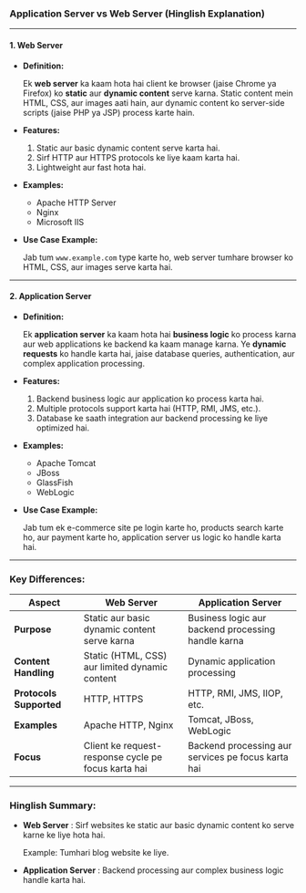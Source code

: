### **Application Server vs Web Server (Hinglish Explanation)**

---

#### **1. Web Server**

* **Definition:**

  Ek **web server** ka kaam hota hai client ke browser (jaise Chrome ya Firefox) ko **static** aur **dynamic content** serve karna. Static content mein HTML, CSS, aur images aati hain, aur dynamic content ko server-side scripts (jaise PHP ya JSP) process karte hain.
* **Features:**

  1. Static aur basic dynamic content serve karta hai.
  2. Sirf HTTP aur HTTPS protocols ke liye kaam karta hai.
  3. Lightweight aur fast hota hai.
* **Examples:**

  * Apache HTTP Server
  * Nginx
  * Microsoft IIS
* **Use Case Example:**

  Jab tum `www.example.com` type karte ho, web server tumhare browser ko HTML, CSS, aur images serve karta hai.

---

#### **2. Application Server**

* **Definition:**

  Ek **application server** ka kaam hota hai **business logic** ko process karna aur web applications ke backend ka kaam manage karna. Ye **dynamic requests** ko handle karta hai, jaise database queries, authentication, aur complex application processing.
* **Features:**

  1. Backend business logic aur application ko process karta hai.
  2. Multiple protocols support karta hai (HTTP, RMI, JMS, etc.).
  3. Database ke saath integration aur backend processing ke liye optimized hai.
* **Examples:**

  * Apache Tomcat
  * JBoss
  * GlassFish
  * WebLogic
* **Use Case Example:**

  Jab tum ek e-commerce site pe login karte ho, products search karte ho, aur payment karte ho, application server us logic ko handle karta hai.

---

### **Key Differences:**

| **Aspect**              | **Web Server**                                | **Application Server**                       |
| ----------------------------- | --------------------------------------------------- | -------------------------------------------------- |
| **Purpose**             | Static aur basic dynamic content serve karna        | Business logic aur backend processing handle karna |
| **Content Handling**    | Static (HTML, CSS) aur limited dynamic content      | Dynamic application processing                     |
| **Protocols Supported** | HTTP, HTTPS                                         | HTTP, RMI, JMS, IIOP, etc.                         |
| **Examples**            | Apache HTTP, Nginx                                  | Tomcat, JBoss, WebLogic                            |
| **Focus**               | Client ke request-response cycle pe focus karta hai | Backend processing aur services pe focus karta hai |

---

### **Hinglish Summary:**

* **Web Server** : Sirf websites ke static aur basic dynamic content ko serve karne ke liye hota hai.

  Example: Tumhari blog website ke liye.

* **Application Server** : Backend processing aur complex business logic handle karta hai.
